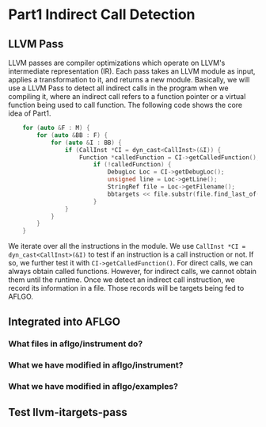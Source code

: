 # Part1 Indirect Call Detection

## LLVM Pass
LLVM passes are compiler optimizations which operate on LLVM's intermediate representation (IR). 
Each pass takes an LLVM module as input, applies a transformation to it, and returns a 
new module. Basically, we will use a LLVM Pass to detect all indirect calls in the program 
when we compiling it, where an indirect call refers to a function pointer or a virtual function 
being used to call function. The following code shows the core idea of Part1.

```c++
    for (auto &F : M) {
		for (auto &BB : F) {
			for (auto &I : BB) {				
				if (CallInst *CI = dyn_cast<CallInst>(&I)) {
					Function *calledFunction = CI->getCalledFunction();
						if (!calledFunction) {
							DebugLoc Loc = CI->getDebugLoc();
							unsigned line = Loc->getLine();
							StringRef file = Loc->getFilename();
							bbtargets << file.substr(file.find_last_of("/\\") + 1).str() << ":" << line << "\n";
						}
				}				
			}
		}
    }
```

We iterate over all the instructions in the module. We use `CallInst *CI = dyn_cast<CallInst>(&I)` 
to test if an instruction is a call instruction or not. If so, we further test it with 
`CI->getCalledFunction()`. For direct calls, we can always obtain called functions. However, for 
indirect calls, we cannot obtain them until the runtime. Once we detect an indirect call instruction, 
we record its information in a file. Those records will be targets being fed to AFLGO.

## Integrated into AFLGO

### What files in aflgo/instrument do?

### What we have modified in aflgo/instrument?

### What we have modified in aflgo/examples?

## Test llvm-itargets-pass
